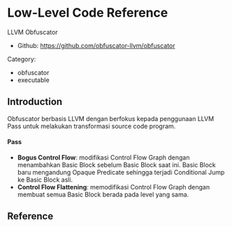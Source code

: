 # Low-Level Code Reference

LLVM Obfuscator

* Github: https://github.com/obfuscator-llvm/obfuscator

Category:

- obfuscator
- executable

## Introduction

Obfuscator berbasis LLVM dengan berfokus kepada penggunaan LLVM Pass untuk melakukan transformasi source code program. 

#### Pass 

- __Bogus Control Flow__: modifikasi Control Flow Graph dengan menambahkan Basic Block sebelum Basic Block saat ini. Basic Block baru mengandung Opaque Predicate sehingga terjadi Conditional Jump ke Basic Block asli.
- __Control Flow Flattening__: memodifikasi Control Flow Graph dengan membuat semua Basic Block berada pada level yang sama.

## Reference

